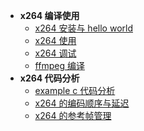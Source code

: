 
* **x264 编译使用**
  * [x264 安装与 hello world](<./docs/x264/x264_编译使用/x264_安装与_hello_world.md>)
  * [x264 使用](<./docs/x264/x264_编译使用/x264_使用.md>)
  * [x264 调试](<./docs/x264/x264_编译使用/x264_调试.md>)
  * [ffmpeg 编译](<./docs/x264/x264_编译使用/ffmpeg_编译.md>)
* **x264 代码分析**
  * [example c 代码分析](<./docs/x264/x264_代码分析/example_c_代码分析.md>)
  * [x264 的编码顺序与延迟](<./docs/x264/x264_代码分析/x264_的编码顺序与延迟.md>)
  * [x264 的参考帧管理](<./docs/x264/x264_代码分析/x264_的参考帧管理.md>)
